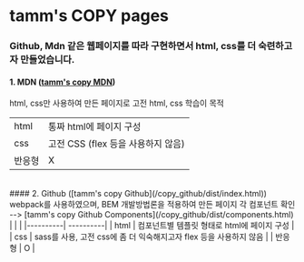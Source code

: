 # tamm's COPY pages

### Github, Mdn 같은 웹페이지를 따라 구현하면서 html, css를 더 숙련하고자 만들었습니다.

#### 1. MDN ([tamm's copy MDN](/copy_mdn/index.html))
html, css만 사용하여 만든 페이지로 고전 html, css 학습이 목적  

|  |  |
|----------|----------|
|  html  |  통짜 html에 페이지 구성  |
|  css  |  고전 CSS (flex 등을 사용하지 않음)  |
|  반응형  |  X  |
<br>
#### 2. Github ([tamm's copy Github](/copy_github/dist/index.html))
webpack를 사용하였으며, BEM 개발방법론을 적용하여 만든 페이지  
각 컴포넌트 확인  -->  [tamm's copy Github Components](/copy_github/dist/components.html)
|  |  |
|----------| ----------|
|  html  |  컴포넌트별 템플릿 형태로 html에 페이지 구성  |
|  css  |  sass를 사용, 고전  css에 좀 더 익숙해지고자 flex 등을 사용하지 않음  |
|  반응형  |  O  |